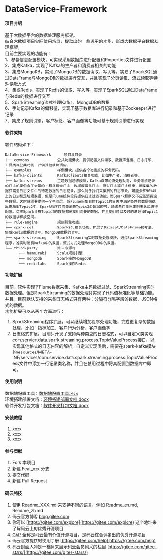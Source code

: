 # DataService-Framework

#### 项目介绍
基于大数据平台的数据处理服务框架。  
结合大数据项目实际使用场景，提取出的一些通用的功能，形成大数据平台数据处理框架。  
目前主要实现的功能有：  
1、参数信息配置模块，可实现采用数据库进行配置和Properties文件进行配置  
2、集成Kafka，实现了Kafka的生产者和消费者相关的功能  
3、集成MongoDB，实现了MongoDB的数据读取、写入等，实现了SparkSQL通过DataFrame与MongoDB的数据进行交互，并且实现了分页读取、流式读取等特殊读取方式  
4、集成Redis，实现了Redis的读取、写入等，实现了SparkSQL通过DataFrame与Redis的数据进行交互  
5、SparkStreaming流式处理Kafka、MongoDB的数据  
6、手动记录Kafka的偏移量，实现了基于数据库进行记录和基于Zookeeper进行记录  
7、集成了规则引擎，客户标签、客户画像等功能可基于规则引擎进行实现

#### 软件架构
软件结构如下：  
```
DataService-Framework      项目根目录
├── commons             公共功能模块，提供配置文件读取、数据库连接、日志打印、工具类等公共功能，以供其他模块调用。  
├── examples            样例模块，提供各个功能点的样例代码。  
├── kafka-clients       KafkaClients相关功能，比如生产者、消费者等。
├── kafka-streams       主题数据过滤模块，Kafka自带的流处理功能，业务系统记录的日志如果包含了大量的：程序异常日志、数据库操作日志、调试日志等日志信息，而采集的数据只需要日志文件中的特定数据的日志记录，那么对于我们采集到的日志来说，可能会有90%以上的日志都是垃圾数据，但是Flume组件没有提供日志过滤功能，而Spark程序又不应该消费这些数据。这时就需要提供一个中间层，将Flume采集到的Topic1的日志中满足条件的数据筛选出来放到Topic2中，Spark程序只需要消费Topic2的数据即可，过滤条件按照正则表达式进行配置。这样Spark消费Topic2的数据都是我们需要的数据，并且我们可以及时的清理掉Topic1的数据以释放空间。
├── rule-engine         规则引擎功能。
├── spark-sql           SparkSQL相关功能，扩展了Dataset/DataFrame的方法，集成Redis数据的读写、MongoDB数据的读写。  
├── spark-streaming     SparkStreaming实时数据处理模块，通过SparkStreaming程序，准实时消费Kafka中的数据，流式方式处理MongoDB中的数据。
└── third-party         第三方源码
      ├── hammurabi     Scala规则引擎
      ├── mongodb       Spark操作MongoDB
      └── redislabs     Spark操作Redis
```

#### 功能扩展
目前，软件实现了Flume数据采集、Kafka主题数据过滤、SparkStreaming实时数据处理。但是SparkStreaming的数据处理只实现了代码值标准化等基础功能。并且，目前默认支持的采集日志格式只有两种：分隔符分隔字段的数据、JSON格式的数据。  
功能扩展可以从两个方面进行：
1. SparkStreaming程序扩展，可以继续增加程序处理功能，完成更复杂的数据处理，比如：指标加工、客户行为分析、客户画像等
2. 日志格式扩展，目前只开发了支持两种类型的日志格式，可以自定义类实现com.service.data.spark.streaming.process.TopicValueProcess接口，以实现其他格式的日志内容的解析。自定义实现类后，需要在spark-kafka模块的resources/META-INF/services/com.service.data.spark.streaming.process.TopicValueProcess文件中添加一行记录类名称，并且在使用过程中将其配置到数据库中即可。

#### 使用说明
数据端配置工具：[数据端配置工具.xlsx](works/docs/%E6%95%B0%E6%8D%AE%E7%AB%AF%E9%85%8D%E7%BD%AE%E5%B7%A5%E5%85%B7.xlsx)  
环境搭建部署文档：[环境搭建部署文档.docx](works/docs/%E7%8E%AF%E5%A2%83%E6%90%AD%E5%BB%BA%E9%83%A8%E7%BD%B2%E6%96%87%E6%A1%A3.docx)  
软件开发打包文档：[软件开发打包文档.docx](works/docs/%E8%BD%AF%E4%BB%B6%E5%BC%80%E5%8F%91%E6%89%93%E5%8C%85%E6%96%87%E6%A1%A3.docx)  

#### 安装教程

1. xxxx
2. xxxx
3. xxxx

#### 参与贡献

1. Fork 本项目
2. 新建 Feat_xxx 分支
3. 提交代码
4. 新建 Pull Request


#### 码云特技

1. 使用 Readme\_XXX.md 来支持不同的语言，例如 Readme\_en.md, Readme\_zh.md
2. 码云官方博客 [blog.gitee.com](https://blog.gitee.com)
3. 你可以 [https://gitee.com/explore](https://gitee.com/explore) 这个地址来了解码云上的优秀开源项目
4. [GVP](https://gitee.com/gvp) 全称是码云最有价值开源项目，是码云综合评定出的优秀开源项目
5. 码云官方提供的使用手册 [https://gitee.com/help](https://gitee.com/help)
6. 码云封面人物是一档用来展示码云会员风采的栏目 [https://gitee.com/gitee-stars/](https://gitee.com/gitee-stars/)